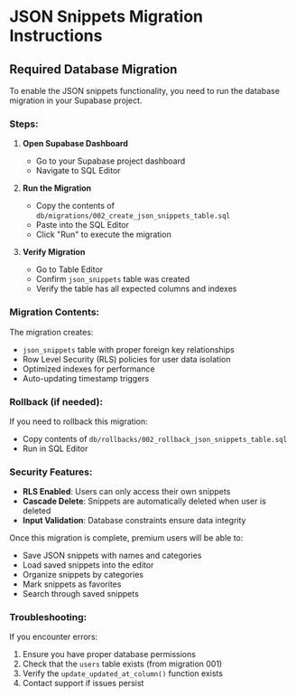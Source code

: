 # JSON Snippets Migration Instructions

## Required Database Migration

To enable the JSON snippets functionality, you need to run the database migration in your Supabase project.

### Steps:

1. **Open Supabase Dashboard**
   - Go to your Supabase project dashboard
   - Navigate to SQL Editor

2. **Run the Migration**
   - Copy the contents of `db/migrations/002_create_json_snippets_table.sql`
   - Paste into the SQL Editor
   - Click "Run" to execute the migration

3. **Verify Migration**
   - Go to Table Editor
   - Confirm `json_snippets` table was created
   - Verify the table has all expected columns and indexes

### Migration Contents:

The migration creates:
- `json_snippets` table with proper foreign key relationships
- Row Level Security (RLS) policies for user data isolation
- Optimized indexes for performance
- Auto-updating timestamp triggers

### Rollback (if needed):

If you need to rollback this migration:
- Copy contents of `db/rollbacks/002_rollback_json_snippets_table.sql`
- Run in SQL Editor

### Security Features:

- **RLS Enabled**: Users can only access their own snippets
- **Cascade Delete**: Snippets are automatically deleted when user is deleted
- **Input Validation**: Database constraints ensure data integrity

Once this migration is complete, premium users will be able to:
- Save JSON snippets with names and categories
- Load saved snippets into the editor
- Organize snippets by categories
- Mark snippets as favorites
- Search through saved snippets

### Troubleshooting:

If you encounter errors:
1. Ensure you have proper database permissions
2. Check that the `users` table exists (from migration 001)
3. Verify the `update_updated_at_column()` function exists
4. Contact support if issues persist 